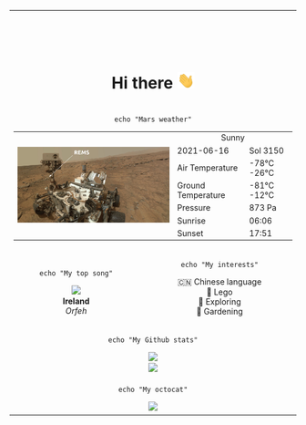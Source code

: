 <table>
<tbody>
<tr>
<td colspan="4">
    <code>
    <img style="margin-top: 30px" src="https://media-exp1.licdn.com/dms/image/C4E16AQEwKGU-QbqbCA/profile-displaybackgroundimage-shrink_350_1400/0/1516879220840?e=1628121600&v=beta&t=-DfOh36b11qXx1ngxfI-k0HNtsB3nZQipCE-_NLjp_M" alt="" width="100%">
    </code>
    <h1 align=center>
    Hi there 
    <img src="https://raw.githubusercontent.com/xbauquet/xbauquet/main/assets/hi.gif" width="30px">
    </h1>
</td>
</tr>

<tr></tr><!-- Mars forecasts  -->

<tr>
<td colspan="4">

<div align=center>

```shell
echo "Mars weather"
```

</div>

<table align=center>
<tr><td rowspan="16" colspan="2" align="center">
<img src="https://raw.githubusercontent.com/xbauquet/Rover/master/docs/resources/rems-top.jpg" width="500px">
</td></tr>
<tr></tr>
<tr><td colspan="2" align="center">Sunny</td></tr>
<tr></tr>
<tr><td>2021-06-16</td><td>Sol 3150</td></tr>
<tr></tr>
<tr><td>Air Temperature</td><td>-78°C -26°C</td></tr>
<tr></tr>
<tr><td>Ground Temperature</td><td>-81°C -12°C</td></tr>
<tr></tr>
<tr><td>Pressure</td><td>873 Pa</td></tr>
<tr></tr>
<tr><td>Sunrise</td><td>06:06</td></tr>
<tr></tr>
<tr><td>Sunset</td><td>17:51</td></tr>

</table>
</td>
</tr>    

<tr></tr><!-- Hobbies  -->

<tr>
<td colspan="2">
<div align=center>

```shell
echo "My top song"
```

</div>
<div align=center> 
    <img src="https://i.scdn.co/image/ab67616d00001e021828473d593f22288c795e5c" width="60px">
    <div>
        <b>Ireland</b></br>
        <i>Orfeh</i>
    </div>
</div>

</td>
<td colspan="2">
<div align=center>

```shell
echo "My interests"
```

</div>
<div align=center>

🇨🇳 Chinese language<br>
🧱 Lego<br>
🚅 Exploring<br>
🌱 Gardening

</div>

</td>
</tr>

<tr></tr><!-- Github  -->

<tr>
<td colspan="4">    
<div align=center>


```shell
echo "My Github stats"
```

<img src="https://github-readme-stats.vercel.app/api?username=xbauquet&show_icons=true&theme=slateorange&count_private=true&custom_title=Github%20stats&hide_title=true&bg_color=FFFFFF00&hide_border=true">    
<br>
<img src="https://github-readme-stats.vercel.app/api/top-langs/?username=xbauquet&layout=compact&hide_title=true&bg_color=FFFFFF00&hide_border=true&text_color=FFFFFF">    

</div>    
</td>
</tr>

<tr></tr><!-- Octocat -->

<tr>
<td colspan="4">    
<div align=center>

```shell
echo "My octocat"
```

<img src="https://octocat-generator-assets.githubusercontent.com/my-octocat-1622654213885.png" width="300px">

</div>    
</td>
</tr>


</tbody>
</table>
